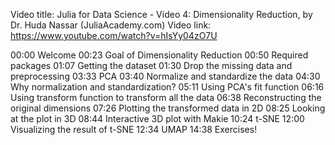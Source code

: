 Video title: Julia for Data Science - Video 4: Dimensionality Reduction, by Dr. Huda Nassar (JuliaAcademy.com)
Video link: https://www.youtube.com/watch?v=hIsYy04zO7U

00:00 Welcome
00:23 Goal of Dimensionality Reduction
00:50 Required packages
01:07 Getting the dataset
01:30 Drop the missing data and preprocessing
03:33 PCA
03:40 Normalize and standardize the data
04:30 Why normalization and standardization?
05:11 Using PCA's fit function
06:16 Using transform function to transform all the data
06:38 Reconstructing the original dimensions
07:26 Plotting the transformed data in 2D
08:25 Looking at the plot in 3D
08:44 Interactive 3D plot with Makie
10:24 t-SNE
12:00 Visualizing the result of t-SNE
12:34 UMAP
14:38 Exercises!
